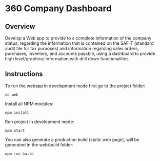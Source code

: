 # 360 Company Dashboard

## Overview

Develop a Web app to provide to a complete information of the company status, regarding the information that is contained on the SAF-T (standard audit file for tax purposes) and information regarding sales orders, purchases, inventory, and accounts payable, using a dashboard to provide high level/graphical information with drill down functionalities

## Instructions

To run the webapp in development mode first go to the project folder:

`cd web`

Install all NPM modules:

`npm install`

Run project in development mode:

`npm start`

You can also generate a production build (static web page), will be generated in the web/build folder:

`npm run build`
